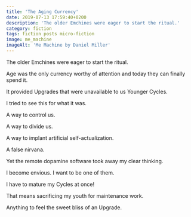 ```yaml
---
title: 'The Aging Currency'
date: 2019-07-13 17:59:40+0200
description: 'The older Emchines were eager to start the ritual.'
category: fiction
tags: fiction posts micro-fiction
image: me_machine
imageAlt: 'Me Machine by Daniel Miller'
---
```


The older Emchines were eager to start the ritual.

Age was the only currency worthy of attention and today they can finally spend it.

It provided Upgrades that were unavailable to us Younger Cycles.

I tried to see this for what it was.

A way to control us.

A way to divide us.

A way to implant artificial self-actualization.

A false nirvana.

Yet the remote dopamine software took away my clear thinking.

I become envious. I want to be one of them.

I have to mature my Cycles at once!

That means sacrificing my youth for maintenance work.

Anything to feel the sweet bliss of an Upgrade.
